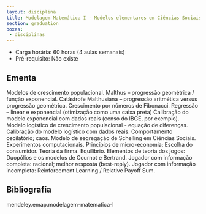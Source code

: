 ```yaml
---
layout: disciplina
title: Modelagem Matemática I - Modelos elementares em Ciências Sociais
section: graduation
boxes: 
 - disciplinas
---
```


- Carga horária: 60 horas (4 aulas semanais)
- Pré-requisito: Não existe

## Ementa 

Modelos de crescimento populacional. Malthus – progressão geométrica /
função exponencial. Catástrofe Malthusiana – progressão aritmética
versus progressão geométrica. Crescimento por números de
Fibonacci. Regressão – linear e exponencial (otimização como uma caixa
preta) Calibração do modelo exponencial com dados reais (censo do
IBGE, por exemplo). Modelo logístico de crescimento populacional -
equação de diferenças.  Calibração do modelo logístico com dados
reais. Comportamento oscilatório; caos.  Modelo de segregação de
Schelling em Ciências Sociais. Experimentos computacionais. Princípios
de micro-economia: Escolha do consumidor. Teoria da
firma. Equilíbrio. 
Elementos de teoria dos jogos: Duopólios e os
modelos de Cournot e Bertrand. Jogador com informação completa:
racional; melhor resposta (best-reply). Jogador com informação
incompleta: Reinforcement Learning / Relative Payoff Sum.

## Bibliografía

mendeley.emap.modelagem-matematica-I
